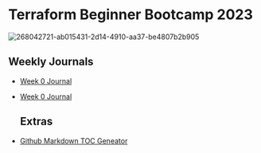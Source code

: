 # Terraform Beginner Bootcamp 2023


![268042721-ab015431-2d14-4910-aa37-be4807b2b905](https://github.com/redfordml/terraform-beginner-bootcamp-2023/assets/10853436/ac11fa8e-9b6c-4b01-9c4f-13f5cee13f46)



## Weekly Journals

- [Week 0 Journal](journal/week0.md)
- [Week 0 Journal](journal/week1.md)

  ## Extras
  
- [Github Markdown TOC Geneator](https://ecotrust-canada.github.io/markdown-toc/)
